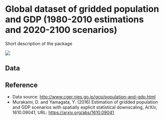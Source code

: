 Global dataset of gridded population and GDP (1980-2010 estimations and 2020-2100 scenarios)
================

Short description of the package

![](README_files/figure-markdown_github/unnamed-chunk-2-1.png)

Data
----

<!-- data links -->
Reference
---------

-   Data source: <http://www.cger.nies.go.jp/gcp/population-and-gdp.html>
-   Murakami, D. and Yamagata, Y. (2016) Estimation of gridded population and GDP scenarios with spatially explicit statistical downscaling, ArXiv, 1610.09041, URL: <https://arxiv.org/abs/1610.09041>.
